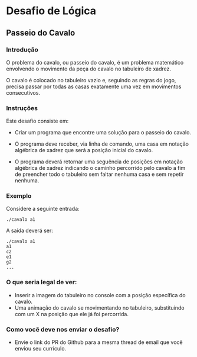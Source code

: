 # Desafio de Lógica

## Passeio do Cavalo

### Introdução 
O problema do cavalo, ou passeio do cavalo, é um problema matemático envolvendo o movimento da peça do cavalo no tabuleiro de xadrez. 

O cavalo é colocado no tabuleiro vazio e, seguindo as regras do jogo, precisa passar por todas as casas exatamente uma vez em movimentos consecutivos.

### Instruções 

Este desafio consiste em:

- Criar um programa que encontre uma solução para o passeio do cavalo.

- O programa deve receber, via linha de comando, uma casa em notação algébrica de xadrez que será a posição inicial do cavalo.

- O programa deverá retornar uma seguência de posições em notação algébrica de xadrez indicando o caminho percorrido pelo cavalo a fim de preencher todo o tabuleiro sem faltar nenhuma casa e sem repetir nenhuma.

### Exemplo 

Considere a seguinte entrada:

```
./cavalo a1
```
A saída deverá ser:

```
./cavalo a1
a1
c2
e1
g2
...
```

### O que seria legal de ver:
- Inserir a imagem do tabuleiro no console com a posição específica do cavalo.
- Uma animação do cavalo se movimentando no tabuleiro, substituindo com um X na posição que ele já foi percorrida.

### Como você deve nos enviar o desafio?
- Envie o link do PR do Github para a mesma thread de email que você enviou seu currículo.